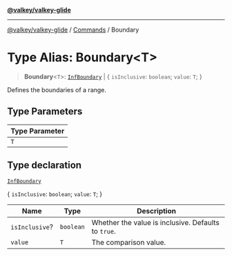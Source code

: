 [**@valkey/valkey-glide**](../../README.md)

***

[@valkey/valkey-glide](../../modules.md) / [Commands](../README.md) / Boundary

# Type Alias: Boundary\<T\>

> **Boundary**\<`T`\>: [`InfBoundary`](../enumerations/InfBoundary.md) \| \{ `isInclusive`: `boolean`; `value`: `T`; \}

Defines the boundaries of a range.

## Type Parameters

| Type Parameter |
| ------ |
| `T` |

## Type declaration

[`InfBoundary`](../enumerations/InfBoundary.md)

\{ `isInclusive`: `boolean`; `value`: `T`; \}

| Name | Type | Description |
| ------ | ------ | ------ |
| `isInclusive`? | `boolean` | Whether the value is inclusive. Defaults to `true`. |
| `value` | `T` | The comparison value. |
